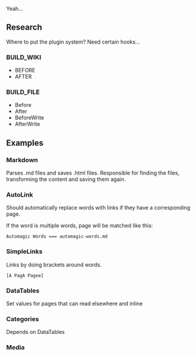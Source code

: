 Yeah...

## Research

Where to put the plugin system? Need certain hooks...

### BUILD_WIKI

* BEFORE
* AFTER

### BUILD_FILE

* Before
* After
* BeforeWrite
* AfterWrite

## Examples

### Markdown

Parses .md files and saves .html files. Responsible for finding the files, transforming
the content and saving them again.

### AutoLink

Should automatically replace words with links if they have a corresponding page. 

If the word is multiple words, page will be matched like this:

```
Automagic Words === automagic-words.md
```

### SimpleLinks

Links by doing brackets around words.

`[A PagA Pagee]`

### DataTables

Set values for pages that can read elsewhere and inline

### Categories

Depends on DataTables

### Media


